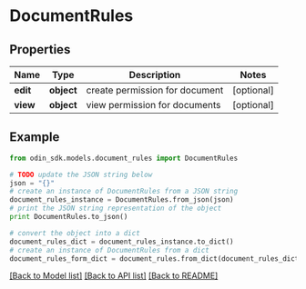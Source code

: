 # DocumentRules


## Properties

Name | Type | Description | Notes
------------ | ------------- | ------------- | -------------
**edit** | **object** | create permission for document | [optional] 
**view** | **object** | view permission for documents | [optional] 

## Example

```python
from odin_sdk.models.document_rules import DocumentRules

# TODO update the JSON string below
json = "{}"
# create an instance of DocumentRules from a JSON string
document_rules_instance = DocumentRules.from_json(json)
# print the JSON string representation of the object
print DocumentRules.to_json()

# convert the object into a dict
document_rules_dict = document_rules_instance.to_dict()
# create an instance of DocumentRules from a dict
document_rules_form_dict = document_rules.from_dict(document_rules_dict)
```
[[Back to Model list]](../README.md#documentation-for-models) [[Back to API list]](../README.md#documentation-for-api-endpoints) [[Back to README]](../README.md)


